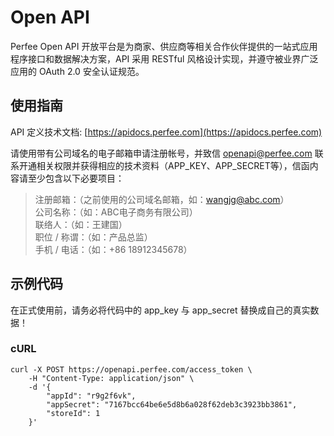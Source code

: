# Open API
Perfee Open API 开放平台是为商家、供应商等相关合作伙伴提供的一站式应用程序接口和数据解决方案，API 采用 RESTful 风格设计实现，并遵守被业界广泛应用的 OAuth 2.0 安全认证规范。

## 使用指南
API 定义技术文档: [https://apidocs.perfee.com](https://apidocs.perfee.com)

请使用带有公司域名的电子邮箱申请注册帐号，并致信 openapi@perfee.com 联系开通相关权限并获得相应的技术资料（APP_KEY、APP_SECRET等），信函内容请至少包含以下必要项目：
>
> 注册邮箱：（之前使用的公司域名邮箱，如：wangjg@abc.com）  
> 公司名称：（如：ABC电子商务有限公司）  
> 联络人：（如：王建国）  
> 职位 / 称谓：（如：产品总监）  
> 手机 / 电话：（如：+86 18912345678）  

## 示例代码
在正式使用前，请务必将代码中的 app_key 与 app_secret 替换成自己的真实数据！
### cURL
```shell
curl -X POST https://openapi.perfee.com/access_token \
    -H "Content-Type: application/json" \
    -d '{
        "appId": "r9g2f6vk",
        "appSecret": "7167bcc64be6e5d8b6a028f62deb3c3923bb3861",
        "storeId": 1
    }'
```
